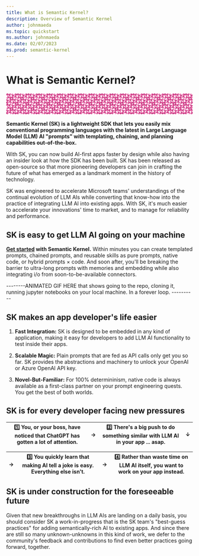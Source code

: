 ```yaml
---
title: What is Semantic Kernel?
description: Overview of Semantic Kernel
author: johnmaeda
ms.topic: quickstart
ms.author: johnmaeda
ms.date: 02/07/2023
ms.prod: semantic-kernel
---
```

# What is Semantic Kernel?

![pink circles of semantic kernel](media/skpatternfine.png)

**Semantic Kernel (SK) is a lightweight SDK that lets you easily mix conventional programming languages with the latest in Large Language Model (LLM) AI "prompts" with templating, chaining, and planning capabilities out-of-the-box.**

With SK, you can now build AI-first apps faster by design while also having an insider look at how the SDK has been built. SK has been released as open-source so that more pioneering developers can join in crafting the future of what has emerged as a landmark moment in the history of technology. 

SK was engineered to accelerate Microsoft teams' understandings of the continual evolution of LLM AIs while converting that know-how into the practice of integrating LLM AI into existing apps. With SK, it's much easier to accelerate your innovations' time to market, and to manage for reliability and performance. 

## SK is easy to get LLM AI going on your machine

**[Get started](getting-started/setup) with Semantic Kernel.** Within minutes you can create templated prompts, chained prompts, and reusable skills as pure prompts, native code, or hybrid prompts × code. And soon after, you'll be breaking the barrier to ultra-long prompts with memories and embedding while also integrating i/o from soon-to-be-available connectors.

--------ANIMATED GIF HERE that shows going to the repo, cloning it, running jupyter notebooks on your local machine. In a forever loop. ----------

## SK makes an app developer's life easier

1. **Fast Integration:** SK is designed to be embedded in any kind of application, making it easy for developers to add LLM AI functionality to test inside their apps.

2. **Scalable Magic:** Plain prompts that are fed as API calls only get you so far. SK provides the abstractions and machinery to unlock your OpenAI or Azure OpenAI API key.

3. **Novel-But-Familiar:** For 100% determininism, native code is always available as a first-class partner on your prompt engineering quests. You get the best of both worlds.

## SK is for every developer facing new pressures

| 1️⃣ You, or your boss, have noticed that ChatGPT has gotten a lot of attention. | → | 2️⃣ There's a big push to do something similar with LLM AI in your app ... asap. | ↓ |
| --- | --- | --- | --- |

| → | 3️⃣ You quickly learn that making AI tell a joke is easy. Everything else isn't. | → |  4️⃣ Rather than waste time on LLM AI itself, you want to work on your app instead. |
| --- | --- | --- | --- |

## SK is under construction for the foreseeable future

Given that new breakthroughs in LLM AIs are landing on a daily basis, you should consider SK a work-in-progress that is the SK team's "best-guess practices" for adding semantically-rich AI to existing apps. And since there are still so many unknown-unknowns in this kind of work, we defer to the community's feedback and contributions to find even better practices going forward, together.